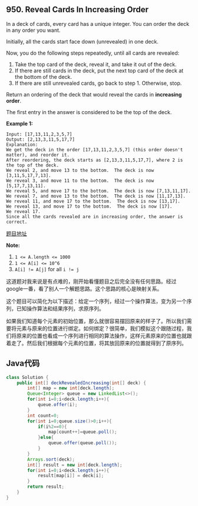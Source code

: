 ## 950. Reveal Cards In Increasing Order

In a deck of cards, every card has a unique integer.  You can order the deck in any order you want.

Initially, all the cards start face down (unrevealed) in one deck.

Now, you do the following steps repeatedly, until all cards are revealed:

1. Take the top card of the deck, reveal it, and take it out of the deck.
2. If there are still cards in the deck, put the next top card of the deck at the bottom of the deck.
3. If there are still unrevealed cards, go back to step 1.  Otherwise, stop.

Return an ordering of the deck that would reveal the cards in **increasing order**.

The first entry in the answer is considered to be the top of the deck.

**Example 1:**

```
Input: [17,13,11,2,3,5,7]
Output: [2,13,3,11,5,17,7]
Explanation: 
We get the deck in the order [17,13,11,2,3,5,7] (this order doesn't matter), and reorder it.
After reordering, the deck starts as [2,13,3,11,5,17,7], where 2 is the top of the deck.
We reveal 2, and move 13 to the bottom.  The deck is now [3,11,5,17,7,13].
We reveal 3, and move 11 to the bottom.  The deck is now [5,17,7,13,11].
We reveal 5, and move 17 to the bottom.  The deck is now [7,13,11,17].
We reveal 7, and move 13 to the bottom.  The deck is now [11,17,13].
We reveal 11, and move 17 to the bottom.  The deck is now [13,17].
We reveal 13, and move 17 to the bottom.  The deck is now [17].
We reveal 17.
Since all the cards revealed are in increasing order, the answer is correct.
```

[题目地址](https://leetcode.com/problems/reveal-cards-in-increasing-order/)

**Note:**

1. `1 <= A.length <= 1000`
2. `1 <= A[i] <= 10^6`
3. `A[i] != A[j]` for all `i != j`

这道题对我来说是有点难的，刚开始看懂题目之后完全没有任何思路。经过google一番，看了别人一个解题思路。这个思路的核心是映射关系。

这个题目可以简化为以下描述：给定一个序列，经过一个操作算法，变为另一个序列，已知操作算法和结果序列，求原序列。

如果我们知道每个元素的初始位置，那么就很容易摆回原来的样子了。所以我们需要将元素与原来的位置进行绑定。如何绑定？很简单，我们模拟这个跟随过程，我们将原来的位置也看成一个序列进行相同的算法操作，这样元素原来的位置也就跟着走了。然后我们根据每个元素的位置，将其放回原来的位置就得到了原序列。

## Java代码

```java
class Solution {
    public int[] deckRevealedIncreasing(int[] deck) {
        int[] map = new int[deck.length];
        Queue<Integer> queue = new LinkedList<>();
        for(int i=0;i<deck.length;i++){
            queue.offer(i);
        }
        int count=0;
        for(int i=0;queue.size()>0;i++){
            if(i%2==0){
                map[count++]=queue.poll();
            }else{
                queue.offer(queue.poll());
            }
        }
        Arrays.sort(deck);
        int[] result = new int[deck.length];
        for(int i=0;i<deck.length;i++){
            result[map[i]] = deck[i];
        }
        return result;
    }
}
```